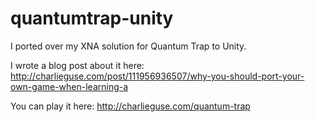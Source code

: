 # quantumtrap-unity

I ported over my XNA solution for Quantum Trap to Unity.

I wrote a blog post about it here:
http://charlieguse.com/post/111956936507/why-you-should-port-your-own-game-when-learning-a

You can play it here:
http://charlieguse.com/quantum-trap
